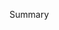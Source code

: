 <span id="title">Summary</span>

<div id="body">

<include src="recap/unit-inParent-asPanel.md" boilerplate />

</div>